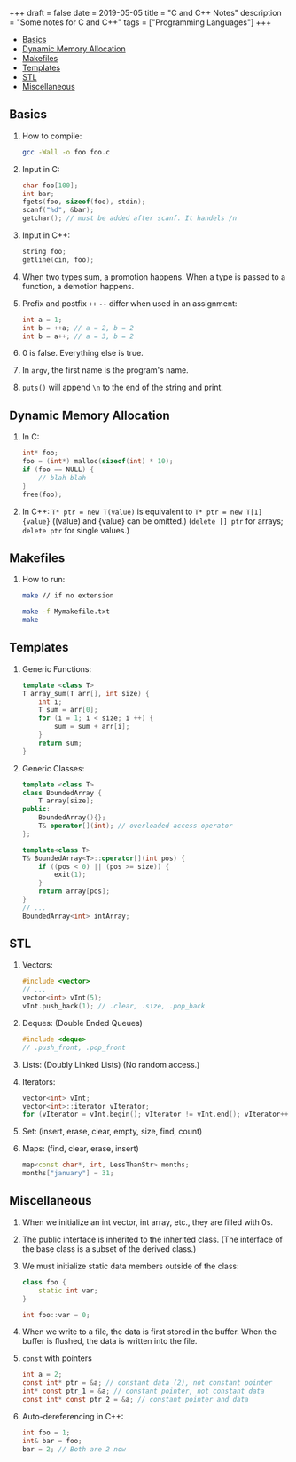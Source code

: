 +++
draft = false
date = 2019-05-05
title = "C and C++ Notes"
description = "Some notes for C and C++"
tags = ["Programming Languages"]
+++

* [Basics](#basics)
* [Dynamic Memory Allocation](#dynamic-memory-allocation)
* [Makefiles](#makefiles)
* [Templates](#templates)
* [STL](#stl)
* [Miscellaneous](#miscellaneous)

## Basics

1. How to compile:

    ```sh
    gcc -Wall -o foo foo.c
    ```

2. Input in C:

    ```c
    char foo[100];
    int bar;
    fgets(foo, sizeof(foo), stdin);
    scanf("%d", &bar);
    getchar(); // must be added after scanf. It handels /n
    ```

3. Input in C++:

    ```c++
    string foo;
    getline(cin, foo);
    ```

4. When two types sum, a promotion happens. When a type is passed to a function, a demotion happens.

5. Prefix and postfix `++` `--` differ when used in an assignment:

    ```c
    int a = 1;
    int b = ++a; // a = 2, b = 2
    int b = a++; // a = 3, b = 2
    ```

6. 0 is false. Everything else is true.

7. In `argv`, the first name is the program's name.

8. `puts()` will append `\n` to the end of the string and print.

## Dynamic Memory Allocation

1. In C:

    ```c
    int* foo;
    foo = (int*) malloc(sizeof(int) * 10);
    if (foo == NULL) {
        // blah blah
    }
    free(foo);
    ```

2. In C++: `T* ptr = new T(value)` is equivalent to `T* ptr = new T[1] {value}` ((value) and {value} can be omitted.) (`delete [] ptr` for arrays; `delete ptr` for single values.)

## Makefiles

1. How to run:

    ```sh
    make // if no extension
    ```

    ```sh
    make -f Mymakefile.txt
    make
    ```

## Templates

1. Generic Functions:

    ```c++
    template <class T>
    T array_sum(T arr[], int size) {
        int i;
        T sum = arr[0];
        for (i = 1; i < size; i ++) {
            sum = sum + arr[i];
        }
        return sum;
    }
    ```

2. Generic Classes:

    ```c++
    template <class T>
    class BoundedArray {
        T array[size];
    public:
        BoundedArray(){};
        T& operator[](int); // overloaded access operator
    };

    template<class T>
    T& BoundedArray<T>::operator[](int pos) {
        if ((pos < 0) || (pos >= size)) {
            exit(1);
        }
        return array[pos];
    }
    // ...
    BoundedArray<int> intArray;
    ```

## STL

1. Vectors:

    ```c++
    #include <vector>
    // ...
    vector<int> vInt(5);
    vInt.push_back(1); // .clear, .size, .pop_back
    ```

2. Deques: (Double Ended Queues)

    ```c++
    #include <deque>
    // .push_front, .pop_front
    ```

3. Lists: (Doubly Linked Lists) (No random access.)

4. Iterators:

    ```c++
    vector<int> vInt;
    vector<int>::iterator vIterator;
    for (vIterator = vInt.begin(); vIterator != vInt.end(); vIterator++) {}
    ```

5. Set: (insert, erase, clear, empty, size, find, count)

6. Maps: (find, clear, erase, insert)

    ```c++
    map<const char*, int, LessThanStr> months;
    months["january"] = 31;
    ```

## Miscellaneous

1. When we initialize an int vector, int array, etc., they are filled with 0s.

2. The public interface is inherited to the inherited class. (The interface of the base class is a subset of the derived class.)

3. We must initialize static data members outside of the class:

    ```c++
    class foo {
        static int var;
    }

    int foo::var = 0;
    ```

4. When we write to a file, the data is first stored in the buffer. When the buffer is flushed, the data is written into the file.

5. `const` with pointers

    ```c
    int a = 2;
    const int* ptr = &a; // constant data (2), not constant pointer
    int* const ptr_1 = &a; // constant pointer, not constant data
    const int* const ptr_2 = &a; // constant pointer and data
    ```

6. Auto-dereferencing in C++:

    ```c++
    int foo = 1;
    int& bar = foo;
    bar = 2; // Both are 2 now
    ```
